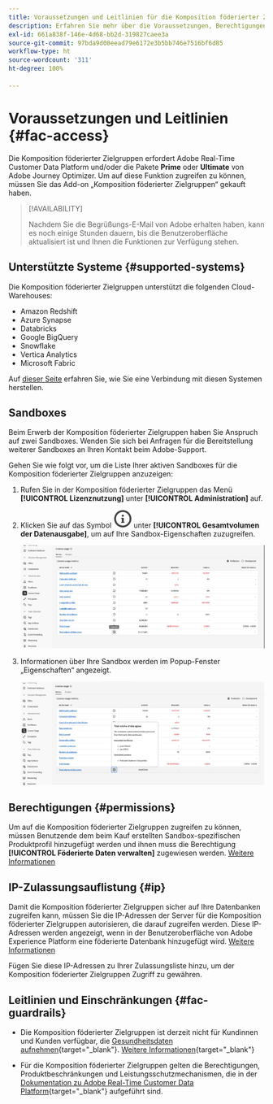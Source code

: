 ```yaml
---
title: Voraussetzungen und Leitlinien für die Komposition föderierter Zielgruppen
description: Erfahren Sie mehr über die Voraussetzungen, Berechtigungen und Leitlinien für die Komposition föderierter Zielgruppen
exl-id: 661a838f-146e-4d68-bb2d-319827caee3a
source-git-commit: 97bda9d08eead79e6172e3b5bb746e7516bf6d85
workflow-type: ht
source-wordcount: '311'
ht-degree: 100%

---
```


# Voraussetzungen und Leitlinien {#fac-access}

Die Komposition föderierter Zielgruppen erfordert Adobe Real-Time Customer Data Platform und/oder die Pakete **Prime** oder **Ultimate** von Adobe Journey Optimizer. Um auf diese Funktion zugreifen zu können, müssen Sie das Add-on „Komposition föderierter Zielgruppen“ gekauft haben.

>[!AVAILABILITY]
>
>Nachdem Sie die Begrüßungs-E-Mail von Adobe erhalten haben, kann es noch einige Stunden dauern, bis die Benutzeroberfläche aktualisiert ist und Ihnen die Funktionen zur Verfügung stehen.

## Unterstützte Systeme {#supported-systems}

Die Komposition föderierter Zielgruppen unterstützt die folgenden Cloud-Warehouses:

* Amazon Redshift
* Azure Synapse
* Databricks
* Google BigQuery
* Snowflake
* Vertica Analytics
* Microsoft Fabric

Auf [dieser Seite](../connections/connections.md) erfahren Sie, wie Sie eine Verbindung mit diesen Systemen herstellen.

## Sandboxes

Beim Erwerb der Komposition föderierter Zielgruppen haben Sie Anspruch auf zwei Sandboxes. Wenden Sie sich bei Anfragen für die Bereitstellung weiterer Sandboxes an Ihren Kontakt beim Adobe-Support.

Gehen Sie wie folgt vor, um die Liste Ihrer aktiven Sandboxes für die Komposition föderierter Zielgruppen anzuzeigen:

1. Rufen Sie in der Komposition föderierter Zielgruppen das Menü **[!UICONTROL Lizenznutzung]** unter **[!UICONTROL Administration]** auf.

1. Klicken Sie auf das Symbol ![](assets/do-not-localize/Smock_InfoOutline_18_N.svg) unter **[!UICONTROL Gesamtvolumen der Datenausgabe]**, um auf Ihre Sandbox-Eigenschaften zuzugreifen.

   ![](assets/sandbox_1.png)

1. Informationen über Ihre Sandbox werden im Popup-Fenster „Eigenschaften“ angezeigt.

   ![](assets/sandbox_2.png)

## Berechtigungen {#permissions}

Um auf die Komposition föderierter Zielgruppen zugreifen zu können, müssen Benutzende dem beim Kauf erstellten Sandbox-spezifischen Produktprofil hinzugefügt werden und ihnen muss die Berechtigung **[!UICONTROL Föderierte Daten verwalten]** zugewiesen werden. [Weitere Informationen](feature-access.md)

## IP-Zulassungsauflistung {#ip}

Damit die Komposition föderierter Zielgruppen sicher auf Ihre Datenbanken zugreifen kann, müssen Sie die IP-Adressen der Server für die Komposition föderierter Zielgruppen autorisieren, die darauf zugreifen werden. Diese IP-Adressen werden angezeigt, wenn in der Benutzeroberfläche von Adobe Experience Platform eine föderierte Datenbank hinzugefügt wird. [Weitere Informationen](../connections/connections.md)

Fügen Sie diese IP-Adressen zu Ihrer Zulassungsliste hinzu, um der Komposition föderierter Zielgruppen Zugriff zu gewähren.

## Leitlinien und Einschränkungen {#fac-guardrails}

* Die Komposition föderierter Zielgruppen ist derzeit nicht für Kundinnen und Kunden verfügbar, die [Gesundheitsdaten aufnehmen](https://experienceleague.adobe.com/de/docs/events/customer-data-management-voices-recordings/governance/healthcare-shield){target="_blank"}. [Weitere Informationen](https://experienceleague.adobe.com/de/docs/journey-optimizer/using/audiences-profiles-identities/audiences/about-audiences){target="_blank"}

<!--
* Federated Audience Composition is compatible with Privacy & Security Shield and can be used in all verticals except for healthcare industries. Currently, Federated Audience Composition cannot be licensed to customers looking to ingest health data. [Learn more](https://experienceleague.adobe.com/en/docs/events/customer-data-management-voices-recordings/governance/healthcare-shield){target="_blank"}-->

* Für die Komposition föderierter Zielgruppen gelten die Berechtigungen, Produktbeschränkungen und Leistungsschutzmechanismen, die in der [Dokumentation zu Adobe Real-Time Customer Data Platform](https://experienceleague.adobe.com/de/docs/experience-platform/profile/guardrails){target="_blank"} aufgeführt sind.

<!--* Federated Audience Composition supports the export of large audiences, with file sizes greater than 1 GB. For optimal performance, the maximum recommended file size is up to 20 GB.
-->

